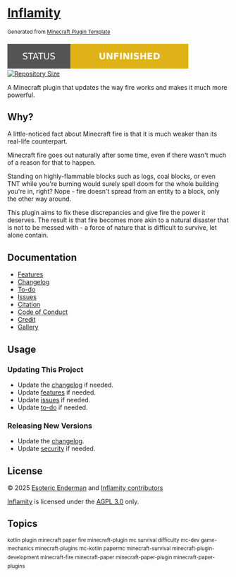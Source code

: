 # [Inflamity][modrinth]

<sup>Generated from [Minecraft Plugin Template][template]</sup>

[![Project Status: Unfinished][status]][root] [![Repository Size][size]][root]

A Minecraft plugin that updates the way fire works and makes it much more powerful.

## Why?

A little-noticed fact about Minecraft fire is that it is much weaker than its real-life counterpart.

Minecraft fire goes out naturally after some time, even if there wasn't much of a reason for that to happen.

Standing on highly-flammable blocks such as logs, coal blocks, or even TNT while you're burning would surely spell doom for the whole building you're in, right? Nope - fire doesn't spread from an entity to a block, only the other way around.

This plugin aims to fix these discrepancies and give fire the power it deserves. The result is that fire becomes more akin to a natural disaster that is not to be messed with - a force of nature that is difficult to survive, let alone contain.

## Documentation

- [Features][features]
- [Changelog][changelog]
- [To-do][ideas]
- [Issues][issues]
- [Citation][citation]
- [Code of Conduct][conduct]
- [Credit][credit]
- [Gallery][gallery]

## Usage

### Updating This Project

- Update the [changelog][changelog] if needed.
- Update [features][features] if needed.
- Update [issues][issues] if needed.
- Update [to-do][ideas] if needed.

### Releasing New Versions

- Update the [changelog][changelog].
- Update [security][security] if needed.

## License

&copy; 2025 [Esoteric Enderman][author-website] and [Inflamity contributors][contributors]

[Inflamity][root] is licensed under the [AGPL 3.0][license] only.

## Topics

<sup>kotlin plugin minecraft paper fire minecraft-plugin mc survival difficulty mc-dev game-mechanics minecraft-plugins mc-kotlin papermc minecraft-survival minecraft-plugin-development minecraft-fire minecraft-paper minecraft-paper-plugin minecraft-paper-plugins</sup>

<!-- Link aliases -->

[root]: /

<!-- Links -->

<!-- Credit -->

<!-- This project -->

[author-website]: https://enderman.dev
[contributors]: https://github.com/esotericenderman/inflamity/graphs/contributors

[modrinth]: https://modrinth.com/plugin/inflamity

<!-- Template -->

[template]: https://github.com/esoterictemplates/minecraft-plugin-template

<!-- Files -->

[changelog]: ./CHANGELOG.md
[issues]: ./ISSUES.md
[features]: features/FEATURES.md
[ideas]: ./TODO.md
[citation]: ../CITATION.cff
[conduct]: ./CODE_OF_CONDUCT.md
[security]: ./SECURITY.md
[credit]: ./CREDIT.md
[gallery]: ./GALLERY.md

<!-- Licenses -->

[license]: /LICENSE

<!-- Badges -->

[status]: ./assets/images/badges/status/unfinished.svg
[size]: https://img.shields.io/github/repo-size/esotericenderman/inflamity?style=for-the-badge&logo=git&label=Repository%20size
